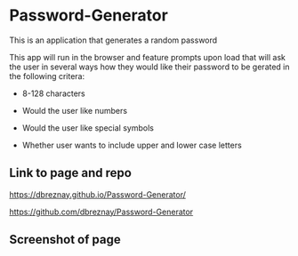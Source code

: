 # Password-Generator
This is  an application that generates a random password 

This app will run in the browser and feature prompts upon load that will
ask the user in several ways how they would like their password to be gerated in the following critera:

- 8-128 characters

- Would the user like numbers 

- Would the user like special symbols

- Whether user wants to include upper and lower case letters

## Link to page and repo
https://dbreznay.github.io/Password-Generator/

https://github.com/dbreznay/Password-Generator

## Screenshot of page


